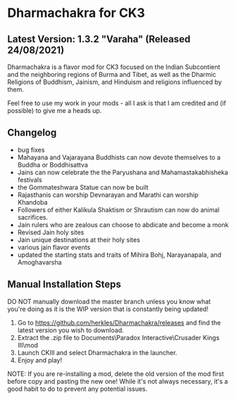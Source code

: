 # Dharmachakra for CK3

## Latest Version: 1.3.2 "Varaha" (Released 24/08/2021)

Dharmachakra is a flavor mod for CK3 focused on the Indian Subcontient and the neighboring regions of Burma and Tibet, as well as the Dharmic Religions of Buddhism, Jainism, and Hinduism and religions influenced by them.

Feel free to use my work in your mods - all I ask is that I am credited and (if possible) to give me a heads up.

## Changelog

- bug fixes
- Mahayana and Vajarayana Buddhists can now devote themselves to a Buddha or Boddhisattva
- Jains can now celebrate the the Paryushana and Mahamastakabhisheka festivals
- the Gommateshwara Statue can now be built
- Rajasthanis can worship Devnarayan and Marathi can worship Khandoba
- Followers of either Kalikula Shaktism or Shrautism can now do animal sacrifices.
- Jain rulers who are zealous can choose to abdicate and become a monk
- Revised Jain holy sites
- Jain unique destinations at their holy sites
- various jain flavor events
- updated the starting stats and traits of Mihira Bohj, Narayanapala, and Amoghavarsha

## Manual Installation Steps

DO NOT manually download the master branch unless you know what you're doing as it is the WIP version that is constantly being updated!

1. Go to <https://github.com/herkles/Dharmachakra/releases> and find the latest version you wish to download.
2. Extract the .zip file to Documents\Paradox Interactive\Crusader Kings III\mod
3. Launch CKIII and select Dharmachakra in the launcher.
4. Enjoy and play!

NOTE: If you are re-installing a mod, delete the old version of the mod first before copy and pasting the new one! While it's not always necessary, it's a good habit to do to prevent any potential issues.
